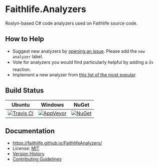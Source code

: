 # Faithlife.Analyzers

Roslyn-based C# code analyzers used on Faithlife source code.

## How to Help

* Suggest new analyzers by [opening an issue](https://github.com/Faithlife/FaithlifeAnalyzers/issues/new). Please add the `new analyzer` label.
* Vote for analyzers you would find particularly helpful by adding a 👍 reaction.
* Implement a new analyzer from [this list of the most popular](https://github.com/Faithlife/FaithlifeAnalyzers/issues?q=is%3Aissue+is%3Aopen+sort%3Areactions-%2B1-desc+label%3A%22new+analyzer%22).

## Build Status

Ubuntu | Windows | NuGet
--- | --- | ---
[![Travis CI](https://img.shields.io/travis/Faithlife/FaithlifeAnalyzers/master.svg)](https://travis-ci.org/Faithlife/FaithlifeAnalyzers) | [![AppVeyor](https://img.shields.io/appveyor/ci/Faithlife/faithlifeanalyzers/master.svg)](https://ci.appveyor.com/project/Faithlife/faithlifeanalyzers) | [![NuGet](https://img.shields.io/nuget/v/Faithlife.Analyzers.svg)](https://www.nuget.org/packages/Faithlife.Analyzers)

## Documentation

* https://faithlife.github.io/FaithlifeAnalyzers/
* License: [MIT](LICENSE)
* [Version History](VersionHistory.md)
* [Contributing Guidelines](CONTRIBUTING.md)
